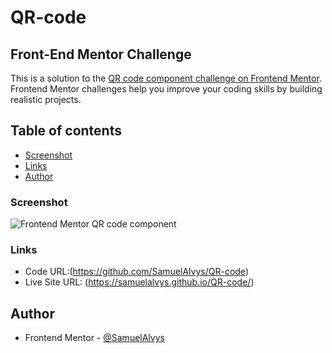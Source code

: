 # QR-code
## Front-End Mentor Challenge

This is a solution to the [QR code component challenge on Frontend Mentor](https://www.frontendmentor.io/challenges/qr-code-component-iux_sIO_H). Frontend Mentor challenges help you improve your coding skills by building realistic projects. 

## Table of contents

  - [Screenshot](#screenshot)
  - [Links](#links)
  - [Author](#author)

### Screenshot


![ Frontend Mentor QR code component](https://user-images.githubusercontent.com/108770895/214184873-ea1327b5-2c4e-4a09-9c09-e2f53aa5d371.png)

### Links

- Code URL:(https://github.com/SamuelAlvys/QR-code)
- Live Site URL: (https://samuelalvys.github.io/QR-code/)

## Author

- Frontend Mentor - [@SamuelAlvys](https://www.frontendmentor.io/profile/SamuelAlvys)

